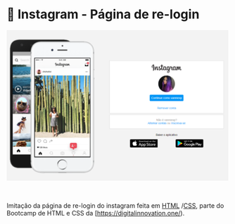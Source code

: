 # 🔖 Instagram - Página de re-login

<p align="center">
 <img src="/img/preview.png" alt="PRs welcome!" />
</p>
</br>

Imitação da página de re-login do instagram feita em [HTML](https://www.w3schools.com/html/)
/[CSS](https://www.w3schools.com/css/default.asp), parte do Bootcamp de HTML e CSS da [https://digitalinnovation.one/).
